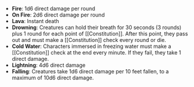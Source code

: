 - **Fire**: 1d6 direct damage per round 
- **On Fire**: 2d6 direct damage per round 
- **Lava**: Instant death 
- **Drowning**: Creatures can hold their breath for 30 seconds (3 rounds) plus 1 round for each point of [[Constitution]]. After this point, they pass out and must make a [[Constitution]] check every round or die. 
- **Cold Water**: Characters immersed in freezing water must make a [[Constitution]] check at the end every minute. If they fail, they take 1 direct damage. 
- **Lightning**: 4d6 direct damage 
- **Falling**: Creatures take 1d6 direct damage per 10 feet fallen, to a maximum of 10d6 direct damage.